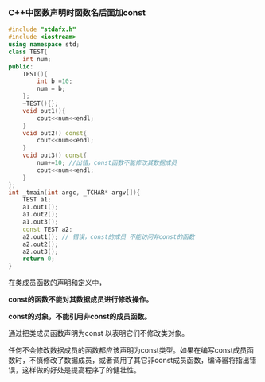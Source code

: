 ### C++中函数声明时函数名后面加const

```c++
#include "stdafx.h"
#include <iostream>
using namespace std;
class TEST{
    int num;
public:
    TEST(){
        int b =10;
        num = b;
    };
    ~TEST(){};
    void out1(){
        cout<<num<<endl;
    }
    void out2() const{
        cout<<num<<endl;
    }
    void out3() const{
        num+=10; //出错，const函数不能修改其数据成员
        cout<<num<<endl;
    }
};
int _tmain(int argc, _TCHAR* argv[]){
    TEST a1;
    a1.out1();
    a1.out2();
    a1.out3();
    const TEST a2;
    a2.out1(); // 错误，const的成员 不能访问非const的函数
    a2.out2();
    a2.out3();
    return 0;
}
```

在类成员函数的声明和定义中，

**const的函数不能对其数据成员进行修改操作。**

**const的对象，不能引用非const的成员函数。**



通过把类成员函数声明为const  以表明它们不修改类对象。

任何不会修改数据成员的函数都应该声明为const类型。如果在编写const成员函数时，不慎修改了数据成员，或者调用了其它非const成员函数，编译器将指出错误，这样做的好处是提高程序了的健壮性。

